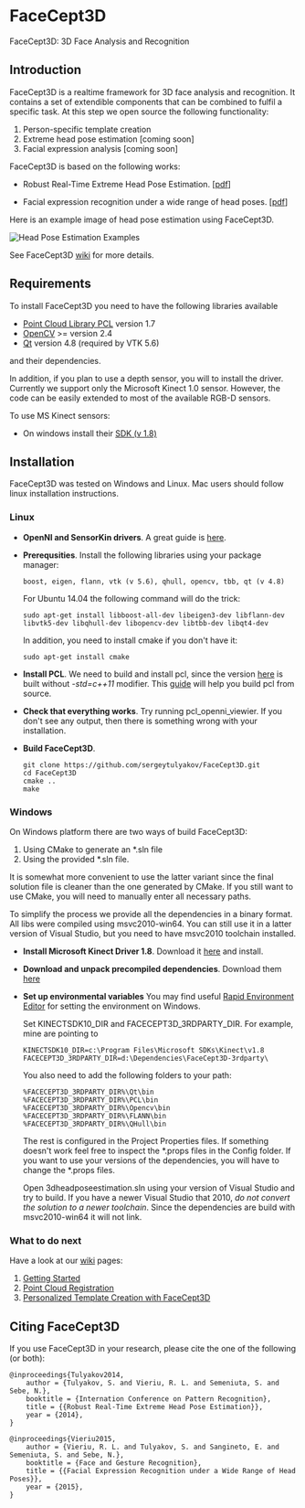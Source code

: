 # FaceCept3D
FaceCept3D: 3D Face Analysis and Recognition

## Introduction

FaceCept3D is a realtime framework for 3D face analysis and recognition. It contains a set of extendible components that can be combined to fulfil a specific task. At this step we open source the following functionality:

1. Person-specific template creation
2. Extreme head pose estimation [coming soon]
3. Facial expression analysis [coming soon]

FaceCept3D is based on the following works:

* Robust Real-Time Extreme Head Pose Estimation. [[pdf](https://github.com/sergeytulyakov/FaceCept3D/blob/master/papers/Robust%20Real-Time%20Extreme%20Head%20Pose%20Estimation.pdf)]

* Facial expression recognition under a wide range of head poses. [[pdf](https://github.com/sergeytulyakov/FaceCept3D/blob/master/papers/Facial%20Expression%20Recognition%20under%20a%20Wide%20Range%20of%20Head%20Poses.pdf)]

Here is an example image of head pose estimation using FaceCept3D.

![Head Pose Estimation Examples](https://github.com/sergeytulyakov/FaceCept3D/blob/master/docs/home/HalfHeadPoseEstimationExamples.jpg)

See FaceCept3D [wiki](https://github.com/sergeytulyakov/FaceCept3D/wiki) for more details.

## Requirements

To install FaceCept3D you need to have the following libraries available

* [Point Cloud Library PCL](http://www.pointclouds.org/) version 1.7
* [OpenCV](http://opencv.org/) >= version 2.4
* [Qt](http://download.qt.io/archive/qt/4.8/4.8.6/) version 4.8 (required by VTK 5.6)

and their dependencies.

In addition, if you plan to use a depth sensor, you will to install the driver. Currently we support only the Microsoft Kinect 1.0 sensor. However, the code can be easily extended to most of the available RGB-D sensors.

To use MS Kinect sensors:

* On windows install their [SDK (v 1.8)](http://www.microsoft.com/en-us/download/details.aspx?id=40278)

## Installation

FaceCept3D was tested on Windows and Linux. Mac users should follow linux installation instructions.

### Linux

* **OpenNI and SensorKin drivers**. A great guide is [here](https://bitbucket.org/samirmenon/scl-manips-v2/wiki/vision/kinect).

* **Prerequsities**. Install the following libraries using your package manager:

  ```Shell
  boost, eigen, flann, vtk (v 5.6), qhull, opencv, tbb, qt (v 4.8)
  ```

	For Ubuntu 14.04 the following command will do the trick:

	```Shell
	sudo apt-get install libboost-all-dev libeigen3-dev libflann-dev libvtk5-dev libqhull-dev libopencv-dev libtbb-dev libqt4-dev
	```

	In addition, you need to install cmake if you don't have it:

	```Shell
	sudo apt-get install cmake
	```

* **Install PCL**. We need to build and install pcl, since the version [here](http://pointclouds.org/downloads/linux.html) is built without *-std=c++11* modifier. This [guide](http://pointclouds.org/downloads/source.html) will help you build pcl from source.

* **Check that everything works**. Try running pcl_openni_viewier. If you don't see any output, then there is something wrong with your installation.

* **Build FaceCept3D**. 

  ```Shell
  git clone https://github.com/sergeytulyakov/FaceCept3D.git
  cd FaceCept3D
  cmake ..
  make
  ```

### Windows

On Windows platform there are two ways of build FaceCept3D:

1. Using CMake to generate an *.sln file
2. Using the provided *.sln file.

It is somewhat more convenient to use the latter variant since the final solution file is cleaner than the one generated by CMake. If you still want to use CMake, you will need to manually enter all necessary paths.

To simplify the process we provide all the dependencies in a binary format. All libs were compiled using msvc2010-win64. You can still use it in a latter version of Visual Studio, but you need to have msvc2010 toolchain installed. 

* **Install Microsoft Kinect Driver 1.8**.
	Download it [here](http://www.microsoft.com/en-us/download/details.aspx?id=40278) and install.
	
* **Download and unpack precompiled dependencies**.
	Download them [here](http://sourceforge.net/projects/facecept3d-3rdparty/files/msvc2010-win64/)
	
* **Set up environmental variables**
	You may find useful [Rapid Environment Editor](http://www.rapidee.com/en/download) for setting the environment on Windows.
	
	Set KINECTSDK10_DIR and FACECEPT3D_3RDPARTY_DIR. For example, mine are pointing to
	
	```Shell
	KINECTSDK10_DIR=c:\Program Files\Microsoft SDKs\Kinect\v1.8
	FACECEPT3D_3RDPARTY_DIR=d:\Dependencies\FaceCept3D-3rdparty\
	```
	
	You also need to add the following folders to your path:
	
	```Shell
	%FACECEPT3D_3RDPARTY_DIR%\Qt\bin
	%FACECEPT3D_3RDPARTY_DIR%\PCL\bin
	%FACECEPT3D_3RDPARTY_DIR%\Opencv\bin
	%FACECEPT3D_3RDPARTY_DIR%\FLANN\bin
	%FACECEPT3D_3RDPARTY_DIR%\QHull\bin	
	```
	
	The rest is configured in the Project Properties files. If something doesn't work feel free to inspect the *.props files in the Config folder. If you want to use your versions of the dependencies, you will have to change the *.props files. 
	
	Open 3dheadposeestimation.sln using your version of Visual Studio and try to build. If you have a newer Visual Studio that 2010, *do not convert the solution to a newer toolchain*. Since the dependencies are build with msvc2010-win64 it will not link.

### What to do next

Have a look at our [wiki](https://github.com/sergeytulyakov/FaceCept3D/wiki) pages:

1. [Getting Started](https://github.com/sergeytulyakov/FaceCept3D/wiki/1.-Gettings-Started)
2. [Point Cloud Registration](https://github.com/sergeytulyakov/FaceCept3D/wiki/2.-Point-Cloud-Registration)
3. [Personalized Template Creation with FaceCept3D](https://github.com/sergeytulyakov/FaceCept3D/wiki/3.-Personalized-Template-Creation)

## Citing FaceCept3D

If you use FaceCept3D in your research, please cite the one of the following (or both):

	@inproceedings{Tulyakov2014,
		author = {Tulyakov, S. and Vieriu, R. L. and Semeniuta, S. and Sebe, N.},
		booktitle = {Internation Conference on Pattern Recognition},
		title = {{Robust Real-Time Extreme Head Pose Estimation}},
		year = {2014},
	}

	@inproceedings{Vieriu2015,
		author = {Vieriu, R. L. and Tulyakov, S. and Sangineto, E. and Semeniuta, S. and Sebe, N.},
		booktitle = {Face and Gesture Recognition},
		title = {{Facial Expression Recognition under a Wide Range of Head Poses}},
		year = {2015},
	}

